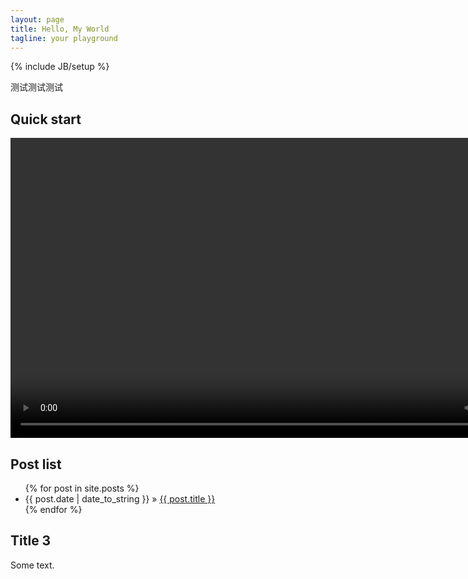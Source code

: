 ```yaml
---
layout: page
title: Hello, My World
tagline: your playground
---
```

{% include JB/setup %}

测试测试测试

## Quick start

<video id='"<' width="854" height="480" src="/custom/Landy.mp4" controls="controls" onclick="_hmt.push(['_trackEvent', 'video', 'play', 'Landy预告片']);">
浏览器不支持 video 标签。
</video>

## Post list

<ul class="posts">
  {% for post in site.posts %}
    <li><span>{{ post.date | date_to_string }}</span> &raquo; <a href="{{ BASE_PATH }}{{ post.url }}">{{ post.title }}</a></li>
  {% endfor %}
</ul>

## Title 3

Some text.


